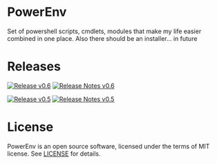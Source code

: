 # PowerEnv
Set of powershell scripts, cmdlets, modules that make my life easier combined in one place. Also there should be an installer... in future

# Releases

[![Release v0.6](https://img.shields.io/badge/v%200.6-Download-brightgreen.svg)](https://github.com/iivchenko/PowerEnv/releases/download/v0.6/PowerEnv_v0.6.msi) [![Release Notes v0.6](https://img.shields.io/badge/Release%20notes-Navigate-brightgreen.svg)](https://github.com/iivchenko/PowerEnv/releases/tag/v0.6)

[![Release v0.5](https://img.shields.io/badge/v%200.5-Download-brightgreen.svg)](https://github.com/iivchenko/PowerEnv/releases/download/v0.5/PowerEnv_v0.5.zip) [![Release Notes v0.5](https://img.shields.io/badge/Release%20notes-Navigate-brightgreen.svg)](https://github.com/iivchenko/PowerEnv/releases/tag/v0.5)

# License
PowerEnv is an open source software, licensed under the terms of MIT license. See [LICENSE](https://github.com/iivchenko/PowerEnv/blob/develop/LICENSE) for details.

